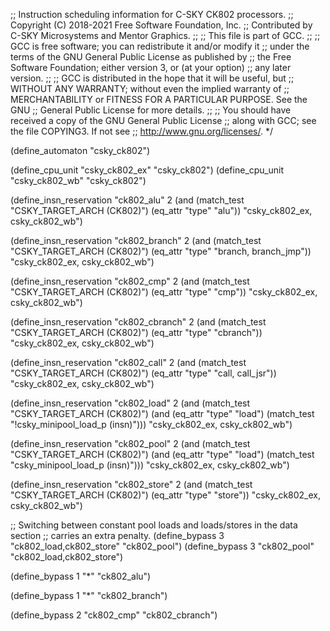 ;; Instruction scheduling information for C-SKY CK802 processors.
;; Copyright (C) 2018-2021 Free Software Foundation, Inc.
;; Contributed by C-SKY Microsystems and Mentor Graphics.
;;
;; This file is part of GCC.
;;
;; GCC is free software; you can redistribute it and/or modify it
;; under the terms of the GNU General Public License as published by
;; the Free Software Foundation; either version 3, or (at your option)
;; any later version.
;;
;; GCC is distributed in the hope that it will be useful, but
;; WITHOUT ANY WARRANTY; without even the implied warranty of
;; MERCHANTABILITY or FITNESS FOR A PARTICULAR PURPOSE.  See the GNU
;; General Public License for more details.
;;
;; You should have received a copy of the GNU General Public License
;; along with GCC; see the file COPYING3.  If not see
;; <http://www.gnu.org/licenses/>.  */

(define_automaton "csky_ck802")

(define_cpu_unit "csky_ck802_ex" "csky_ck802")
(define_cpu_unit "csky_ck802_wb" "csky_ck802")

(define_insn_reservation "ck802_alu" 2
  (and (match_test "CSKY_TARGET_ARCH (CK802)")
       (eq_attr "type" "alu"))
  "csky_ck802_ex, csky_ck802_wb")

(define_insn_reservation "ck802_branch" 2
  (and (match_test "CSKY_TARGET_ARCH (CK802)")
       (eq_attr "type" "branch, branch_jmp"))
  "csky_ck802_ex, csky_ck802_wb")

(define_insn_reservation "ck802_cmp" 2
  (and (match_test "CSKY_TARGET_ARCH (CK802)")
       (eq_attr "type" "cmp"))
  "csky_ck802_ex, csky_ck802_wb")

(define_insn_reservation "ck802_cbranch" 2
  (and (match_test "CSKY_TARGET_ARCH (CK802)")
       (eq_attr "type" "cbranch"))
  "csky_ck802_ex, csky_ck802_wb")

(define_insn_reservation "ck802_call" 2
  (and (match_test "CSKY_TARGET_ARCH (CK802)")
       (eq_attr "type" "call, call_jsr"))
  "csky_ck802_ex, csky_ck802_wb")

(define_insn_reservation "ck802_load" 2
  (and (match_test "CSKY_TARGET_ARCH (CK802)")
	(and (eq_attr "type" "load")
	     (match_test "!csky_minipool_load_p (insn)")))
  "csky_ck802_ex, csky_ck802_wb")

(define_insn_reservation "ck802_pool" 2
  (and (match_test "CSKY_TARGET_ARCH (CK802)")
       (and (eq_attr "type" "load")
	    (match_test "csky_minipool_load_p (insn)")))
  "csky_ck802_ex, csky_ck802_wb")

(define_insn_reservation "ck802_store" 2
  (and (match_test "CSKY_TARGET_ARCH (CK802)")
       (eq_attr "type" "store"))
  "csky_ck802_ex, csky_ck802_wb")

;; Switching between constant pool loads and loads/stores in the data section
;; carries an extra penalty.
(define_bypass 3 "ck802_load,ck802_store" "ck802_pool")
(define_bypass 3 "ck802_pool" "ck802_load,ck802_store")

(define_bypass 1 "*" "ck802_alu")

(define_bypass 1 "*" "ck802_branch")

(define_bypass 2 "ck802_cmp" "ck802_cbranch")
